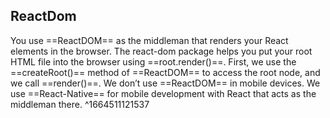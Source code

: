 ## ReactDom
You use ==ReactDOM== as the middleman that renders your React elements in the browser. The react-dom package helps you put your root HTML file into the browser using ==root.render()==. First, we use the ==createRoot()== method of ==ReactDOM== to access the root node, and we call ==render()==. We don’t use ==ReactDOM== in mobile devices. We use ==React-Native== for mobile development with React that acts as the middleman there.
^1664511121537